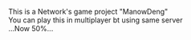 This is a Network's game project "ManowDeng"  
You can play this in multiplayer bt using same server  
...Now 50%...  
